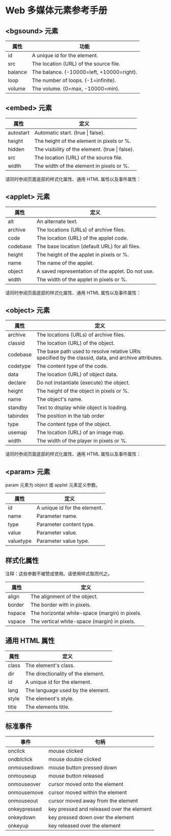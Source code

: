 # Web 多媒体元素参考手册




## &lt;bgsound&gt; 元素

| 属性 | 功能 |
| --- | --- |
| id | A unique id for the element. |
| src | The location (URL) of the source file. |
| balance | The balance. (-10000=left, +10000=right). |
| loop | The number of loops. (-1=infinite). |
| volume | The volume. (0=max, -10000=min). |

## &lt;embed&gt; 元素

| 属性 | 定义 |
| --- | --- |
| autostart | Automatic start. (true &#124; false). |
| height | The height of the element in pixels or %. |
| hidden | The visibility of the element. (true &#124; false). |
| src | The location (URL) of the source file. |
| width | The width of the element in pixels or %. |

请同时参阅页面底部的样式化属性、通用 HTML 属性以及事件属性：

## &lt;applet&gt; 元素

| 属性 | 定义 |
| --- | --- |
| alt | An alternate text. |
| archive | The locations (URLs) of archive files. |
| code | The location (URL) of the applet code. |
| codebase | The base location (default URL) for all files. |
| height | The height of the applet in pixels or %. |
| name | The name of the applet. |
| object | A saved representation of the applet. Do not use. |
| width | The width of the applet in pixels or %. |

请同时参阅页面底部的样式化属性、通用 HTML 属性以及事件属性：

## &lt;object&gt; 元素

| 属性 | 定义 |
| --- | --- |
| archive | The locations (URLs) of archive files. |
| classid | The location (URL) of the object. |
| codebase | The base path used to resolve relative URIs specified by the classid, data, and archive attributes. |
| codetype | The content type of the code. |
| data | The location (URL) of object data. |
| declare | Do not instantiate (execute) the object. |
| height | The height of the object in pixels or %. |
| name | The object's name. |
| standby | Text to display while object is loading. |
| tabindex | The position in the tab order |
| type | The content type of the object. |
| usemap | The location (URL) of an image map. |
| width | The width of the player in pixels or %. |

请同时参阅页面底部的样式化属性、通用 HTML 属性以及事件属性：

## &lt;param&gt; 元素

param 元素为 object 或 applet 元素定义参数。

| 属性 | 定义 |
| --- | --- |
| id | A unique id for the element. |
| name | Parameter name. |
| type | Parameter content type. |
| value | Parameter value. |
| valuetype | Parameter value type. |

## 样式化属性

注释：这些参数不被赞成使用。请使用样式取而代之。

| 属性 | 定义 |
| --- | --- |
| align | The alignment of the object. |
| border | The border with in pixels. |
| hspace | The horizontal white-space (margin) in pixels. |
| vspace | The vertical white-space (margin) in pixels. |

## 通用 HTML 属性

| 属性 | 定义 |
| --- | --- |
| class | The element's class. |
| dir | The directionality of the element. |
| id | A unique id for the element. |
| lang | The language used by the element. |
| style | The element's style. |
| title | The elements title. |

## 标准事件

| 事件 | 句柄 |
| --- | --- |
| onclick | mouse clicked |
| ondblclick | mouse double clicked |
| onmousedown | mouse button pressed down |
| onmouseup | mouse button released |
| onmouseover | cursor moved onto the element |
| onmousemove | cursor moved within the element |
| onmouseout | cursor moved away from the element |
| onkeypressed | key pressed and released over the element |
| onkeydown | key pressed down over the element |
| onkeyup | key released over the element |




